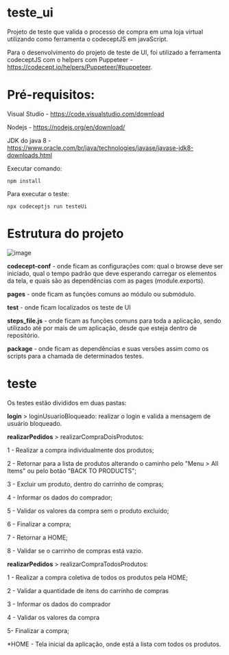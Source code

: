 # teste_ui
Projeto de teste que valida o processo de compra em uma loja virtual utilizando como ferramenta o codeceptJS em javaScript.

Para o desenvolvimento do projeto de teste de UI, foi utilizado a ferramenta codeceptJS com o  helpers com Puppeteer - https://codecept.io/helpers/Puppeteer/#puppeteer.


# Pré-requisitos:
Visual Studio - https://code.visualstudio.com/download

Nodejs  - https://nodejs.org/en/download/

JDK do java 8 - https://www.oracle.com/br/java/technologies/javase/javase-jdk8-downloads.html


Executar comando: 

    npm install
 
Para executar o teste: 

    npx codeceptjs run testeUi
 
 
# Estrutura do projeto

![image](https://user-images.githubusercontent.com/55900972/118415831-0b362180-b683-11eb-8d51-a4ebc4535780.png)

**codecept-conf** - onde ficam as configurações com: qual o browse deve ser iniciado, qual o tempo padrão que deve esperando carregar os elementos da tela,  e quais são as dependências com as pages (module.exports).

**pages** - onde ficam as funções comuns ao módulo ou submódulo.

**test** - onde ficam localizados os teste de UI

**steps_file.js** - onde ficam as funções comuns para toda a aplicação, sendo utilizado até por mais de um aplicação, desde que esteja dentro de repositório.

**package** - onde ficam as dependências e suas  versões  assim como os scripts para a chamada de determinados  testes.

# teste

Os testes estão divididos em duas pastas:

**login** > loginUsuarioBloqueado: realizar o login e valida a mensagem de usuário bloqueado.

**realizarPedidos** > realizarCompraDoisProdutos:

1 - Realizar a compra individualmente dos produtos;

2 - Retornar para a lista de produtos alterando o caminho pelo "Menu > All Items" ou pelo botão "BACK TO PRODUCTS";

3 - Excluir um produto, dentro do carrinho de compras;

4 - Informar os dados do comprador;

5 - Validar os valores da compra sem o produto excluído;

6 - Finalizar a compra;

7 - Retornar a HOME;

8 - Validar se o carrinho de compras está vazio.



**realizarPedidos** > realizarCompraTodosProdutos: 

1 - Realizar a compra coletiva de todos os produtos pela HOME;

2 - Validar a quantidade de  itens do carrinho de compras

3 - Informar os dados do comprador

4 - Validar os valores da compra

5-  Finalizar a compra;

*HOME - Tela inicial da aplicação, onde está a lista com todos os produtos.



